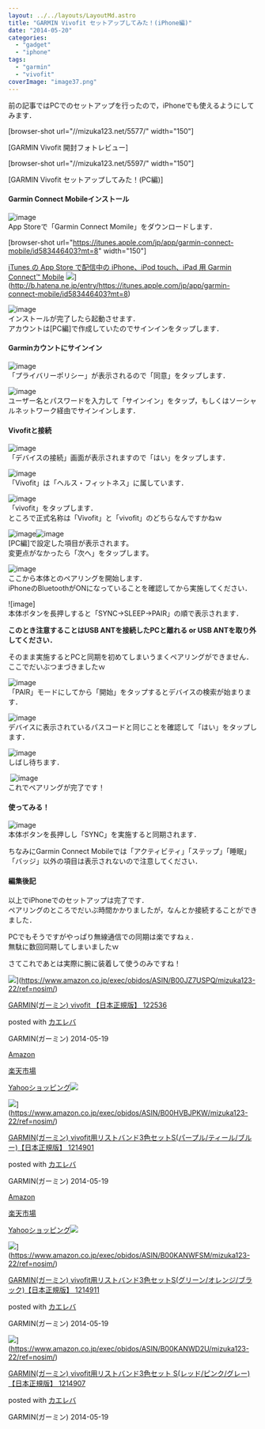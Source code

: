 ```yaml
---
layout: ../../layouts/LayoutMd.astro
title: "GARMIN Vivofit セットアップしてみた！(iPhone編)"
date: "2014-05-20"
categories: 
  - "gadget"
  - "iphone"
tags: 
  - "garmin"
  - "vivofit"
coverImage: "image37.png"
---
```


前の記事ではPCでのセットアップを行ったので，iPhoneでも使えるようにしてみます．

\[browser-shot url="//mizuka123.net/5577/" width="150"\]

[GARMIN Vivofit 開封フォトレビュー]

\[browser-shot url="//mizuka123.net/5597/" width="150"\]

[GARMIN Vivofit セットアップしてみた！(PC編)]

#### Garmin Connect Mobileインストール

![image](/archive/images/image26.png "image")  
App Storeで「Garmin Connect Momile」をダウンロードします．

\[browser-shot url="https://itunes.apple.com/jp/app/garmin-connect-mobile/id583446403?mt=8" width="150"\]

[iTunes の App Store で配信中の iPhone、iPod touch、iPad 用 Garmin Connect™ Mobile](https://itunes.apple.com/jp/app/garmin-connect-mobile/id583446403?mt=8) ![](http://b.hatena.ne.jp/entry/image/https://itunes.apple.com/jp/app/garmin-connect-mobile/id583446403?mt=8)](http://b.hatena.ne.jp/entry/https://itunes.apple.com/jp/app/garmin-connect-mobile/id583446403?mt=8)

![image](/archive/images/image27.png "image")  
インストールが完了したら起動させます．  
アカウントは[PC編]で作成していたのでサインインをタップします．

#### Garminカウントにサインイン

![image](/archive/images/image28.png "image")  
「プライバリーポリシー」が表示されるので「同意」をタップします．

![image](/archive/images/image29.png "image")  
ユーザー名とパスワードを入力して「サインイン」をタップ，もしくはソーシャルネットワーク経由でサインインします．

#### Vivofitと接続

![image](/archive/images/image30.png "image")  
「デバイスの接続」画面が表示されますので「はい」をタップします．

![image](/archive/images/image31.png "image")  
「Vivofit」は「ヘルス・フィットネス」に属しています．

![image](/archive/images/image32.png "image")  
「vivofit」をタップします．  
ところで正式名称は「Vivofit」と「vivofit」のどちらなんですかねｗ

![image](/archive/images/image23.png "image")![image](/archive/images/image24.png "image")  
[PC編]で設定した項目が表示されます。  
変更点がなかったら「次へ」をタップします。

![image](/archive/images/image33.png "image")  
ここから本体とのペアリングを開始します．  
iPhoneのBluetoothがONになっていることを確認してから実施してください．

![image]  
本体ボタンを長押しすると「SYNC→SLEEP→PAIR」の順で表示されます．

**このとき注意することはUSB ANTを接続したPCと離れる or USB ANTを取り外してください．**

そのまま実施するとPCと同期を初めてしまいうまくペアリングができません．  
ここでだいぶつまづきましたｗ

![image](/archive/images/image34.png "image")  
「PAIR」モードにしてから「開始」をタップするとデバイスの検索が始まります．

![image](/archive/images/image25.png "image")  
デバイスに表示されているパスコードと同じことを確認して「はい」をタップします．

![image](/archive/images/image35.png "image")  
しばし待ちます．

 ![image](/archive/images/image36.png "image")  
これでペアリングが完了です！

#### 使ってみる！

![image](/archive/images/image37.png "image")  
本体ボタンを長押しし「SYNC」を実施すると同期されます．

ちなみにGarmin Connect Mobileでは「アクティビティ」「ステップ」「睡眠」「バッジ」以外の項目は表示されないので注意してください．

#### 編集後記

以上でiPhoneでのセットアップは完了です．  
ペアリングのところでだいぶ時間かかりましたが，なんとか接続することができました．

PCでもそうですがやっぱり無線通信での同期は楽ですねぇ．  
無駄に数回同期してしまいましたｗ

さてこれであとは実際に腕に装着して使うのみですね！

![](/archive/images/41J-oLUf65L._SL160_.jpg)](https://www.amazon.co.jp/exec/obidos/ASIN/B00JZ7USPQ/mizuka123-22/ref=nosim/)

[GARMIN(ガーミン) vivofit 【日本正規版】 122536](https://www.amazon.co.jp/exec/obidos/ASIN/B00JZ7USPQ/mizuka123-22/ref=nosim/)

posted with [カエレバ](http://kaereba.com)

GARMIN(ガーミン) 2014-05-19

[Amazon](http://www.amazon.co.jp/gp/search?keywords=vivofit&__mk_ja_JP=%83J%83%5E%83J%83i&tag=mizuka123-22 "アマゾン")

[楽天市場](http://hb.afl.rakuten.co.jp/hgc/032b53ee.4b34c5ee.0f4a541e.f440145e/?pc=http%3A%2F%2Fsearch.rakuten.co.jp%2Fsearch%2Fmall%2Fvivofit%2F-%2Ff.1-p.1-s.1-sf.0-st.A-v.2%3Fx%3D0%26scid%3Daf_ich_link_urltxt%26m%3Dhttp%3A%2F%2Fm.rakuten.co.jp%2F "楽天市場")

[Yahooショッピング![](//ad.jp.ap.valuecommerce.com/servlet/gifbanner?sid=3066752&pid=881990642)](//ck.jp.ap.valuecommerce.com/servlet/referral?sid=3066752&pid=881990642&vc_url=http%3A%2F%2Fshopping.search.yahoo.co.jp%2Fsearch%3FuIv%3Don%26ei%3DUTF-8%26tab_ex%3Dcommerce%26slider%3D0%26va%3Dvivofit "Yahooショッピング")

![](/archive/images/41tBNSluDWL._SL160_.jpg)](https://www.amazon.co.jp/exec/obidos/ASIN/B00HVBJPKW/mizuka123-22/ref=nosim/)

[GARMIN(ガーミン) vivofit用リストバンド3色セットS(パープル/ティール/ブルー)【日本正規版】 1214901](https://www.amazon.co.jp/exec/obidos/ASIN/B00HVBJPKW/mizuka123-22/ref=nosim/)

posted with [カエレバ](http://kaereba.com)

GARMIN(ガーミン) 2014-05-19

[Amazon](http://www.amazon.co.jp/gp/search?keywords=%83K%81%5B%83%7E%83%93%20vivofit%97p%83%8A%83X%83g%83o%83%93%83h3%90F%83Z%83b%83gS&__mk_ja_JP=%83J%83%5E%83J%83i&tag=mizuka123-22 "アマゾン")

[楽天市場](http://hb.afl.rakuten.co.jp/hgc/032b53ee.4b34c5ee.0f4a541e.f440145e/?pc=http%3A%2F%2Fsearch.rakuten.co.jp%2Fsearch%2Fmall%2F%25E3%2582%25AC%25E3%2583%25BC%25E3%2583%259F%25E3%2583%25B3%2520vivofit%25E7%2594%25A8%25E3%2583%25AA%25E3%2582%25B9%25E3%2583%2588%25E3%2583%2590%25E3%2583%25B3%25E3%2583%25893%25E8%2589%25B2%25E3%2582%25BB%25E3%2583%2583%25E3%2583%2588S%2F-%2Ff.1-p.1-s.1-sf.0-st.A-v.2%3Fx%3D0%26scid%3Daf_ich_link_urltxt%26m%3Dhttp%3A%2F%2Fm.rakuten.co.jp%2F "楽天市場")

[Yahooショッピング![](//ad.jp.ap.valuecommerce.com/servlet/gifbanner?sid=3066752&pid=881990642)](//ck.jp.ap.valuecommerce.com/servlet/referral?sid=3066752&pid=881990642&vc_url=http%3A%2F%2Fshopping.search.yahoo.co.jp%2Fsearch%3FuIv%3Don%26ei%3DUTF-8%26tab_ex%3Dcommerce%26slider%3D0%26va%3D%25E3%2582%25AC%25E3%2583%25BC%25E3%2583%259F%25E3%2583%25B3%2520vivofit%25E7%2594%25A8%25E3%2583%25AA%25E3%2582%25B9%25E3%2583%2588%25E3%2583%2590%25E3%2583%25B3%25E3%2583%25893%25E8%2589%25B2%25E3%2582%25BB%25E3%2583%2583%25E3%2583%2588S "Yahooショッピング")

![](/archive/images/416kQR7YesL._SL160_.jpg)](https://www.amazon.co.jp/exec/obidos/ASIN/B00KANWFSM/mizuka123-22/ref=nosim/)

[GARMIN(ガーミン) vivofit用リストバンド3色セットS(グリーン/オレンジ/ブラック)【日本正規版】 1214911](https://www.amazon.co.jp/exec/obidos/ASIN/B00KANWFSM/mizuka123-22/ref=nosim/)

posted with [カエレバ](http://kaereba.com)

GARMIN(ガーミン) 2014-05-19

![](/archive/images/41x6N0aGVnL._SL160_.jpg)](https://www.amazon.co.jp/exec/obidos/ASIN/B00KANWD2U/mizuka123-22/ref=nosim/)

[GARMIN(ガーミン) vivofit用リストバンド3色セット S(レッド/ピンク/グレー)【日本正規版】 1214907](https://www.amazon.co.jp/exec/obidos/ASIN/B00KANWD2U/mizuka123-22/ref=nosim/)

posted with [カエレバ](http://kaereba.com)

GARMIN(ガーミン) 2014-05-19
